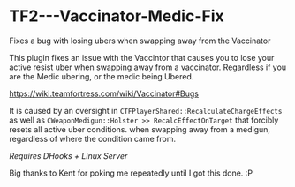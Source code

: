 # TF2---Vaccinator-Medic-Fix
Fixes a bug with losing ubers when swapping away from the Vaccinator

This plugin fixes an issue with the Vaccintor that causes you to lose your active resist uber when swapping away from a vaccinator. Regardless if you are the Medic ubering, or the medic being Ubered.

https://wiki.teamfortress.com/wiki/Vaccinator#Bugs

It is caused by an oversight in `CTFPlayerShared::RecalculateChargeEffects` as well as `CWeaponMedigun::Holster >> RecalcEffectOnTarget` that forcibly resets all active uber conditions. when swapping away from a medigun, regardless of where the condition came from.

*Requires DHooks + Linux Server*

Big thanks to Kent for poking me repeatedly until I got this done. :P
